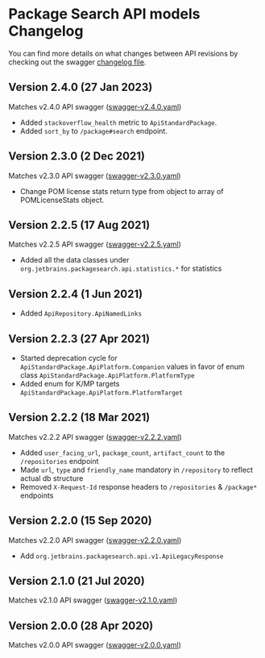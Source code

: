 # Package Search API models Changelog

You can find more details on what changes between API revisions by checking out the swagger
[changelog file](./swagger/CHANGELOG.md).

## Version 2.4.0 (27 Jan 2023)

Matches v2.4.0 API swagger ([swagger-v2.4.0.yaml](./swagger/swagger-v2.4.0.yaml))

* Added `stackoverflow_health` metric to `ApiStandardPackage`.
* Added `sort_by` to `/package#search` endpoint.

## Version 2.3.0 (2 Dec 2021)

Matches v2.3.0 API swagger ([swagger-v2.3.0.yaml](./swagger/swagger-v2.3.0.yaml))

* Change POM license stats return type from object to array of POMLicenseStats object.

## Version 2.2.5 (17 Aug 2021)

Matches v2.2.5 API swagger ([swagger-v2.2.5.yaml](./swagger/swagger-v2.2.5.yaml))

* Added all the data classes under `org.jetbrains.packagesearch.api.statistics.*` for statistics

## Version 2.2.4 (1 Jun 2021)

* Added `ApiRepository.ApiNamedLinks`

## Version 2.2.3 (27 Apr 2021)

* Started deprecation cycle for `ApiStandardPackage.ApiPlatform.Companion` values in favor of enum
  class `ApiStandardPackage.ApiPlatform.PlatformType`
* Added enum for K/MP targets `ApiStandardPackage.ApiPlatform.PlatformTarget`

## Version 2.2.2 (18 Mar 2021)

Matches v2.2.2 API swagger ([swagger-v2.2.2.yaml](./swagger/swagger-v2.2.2.yaml))

* Added `user_facing_url`, `package_count`, `artifact_count` to the `/repositories` endpoint
* Made `url`, `type` and `friendly_name` mandatory in `/repository` to reflect actual db structure
* Removed `X-Request-Id` response headers to `/repositories` & `/package*` endpoints

## Version 2.2.0 (15 Sep 2020)

Matches v2.2.0 API swagger ([swagger-v2.2.0.yaml](./swagger/swagger-v2.2.0.yaml))

* Add `org.jetbrains.packagesearch.api.v1.ApiLegacyResponse`

## Version 2.1.0 (21 Jul 2020)

Matches v2.1.0 API swagger ([swagger-v2.1.0.yaml](./swagger/swagger-v2.1.0.yaml))

## Version 2.0.0 (28 Apr 2020)

Matches v2.0.0 API swagger ([swagger-v2.0.0.yaml](./swagger/swagger-v2.0.0.yaml))
